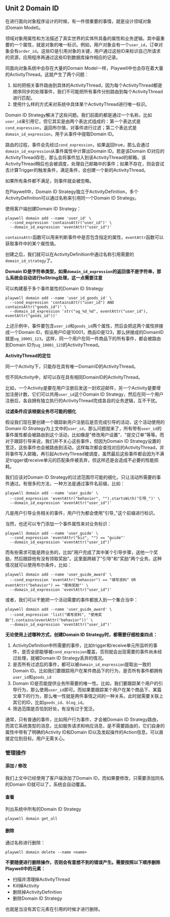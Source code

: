 ## Unit 2 Domain ID

在进行面向对象程序设计的时候，有一件很重要的事情，就是设计领域对象(Domain Model)。

领域对象用属性和方法描述了真实世界的实体所具备的属性和业务逻辑。其中最重要的一个属性，就是对象的唯一标识。例如，用户对象会有一个`user_id`，订单对象会有`order_id`。这些ID是引用对象的关键，用户通过这些ID来标识自己所请求的资源，应用程序再通过这些ID到数据库操作相应的记录。

同面向对象系统中会存在大量的Domain Model一样，Playwell中也会存在着大量的ActivityThread。这就产生了两个问题：

1. 如何把相关事件路由到具体的ActivityThread，因为每个ActivityThread都是顺序同步的处理事件，我们不可能把所有事件分别路由到每个ActivityThread进行匹配。
2. 使用什么样的方式来对系统中具体某个ActivityThread进行唯一标识。

Domain ID Strategy解决了这些问题。我们前面的都是通过一个名称，比如`user_id`来引用它，但它其实是由两个表达式组成的：第一个表达式是`cond_expression`，返回布尔值，对事件进行过滤；第二个表达式是`domain_id_expression`，用于从事件中提取Domain ID。

路由的过程，事件会先经过`cond_expression`，如果返回true，那么会通过`domain_id_expression`从事件属性中计算出Domain ID。若是该Domain ID对应的ActivityThread存在，那么会将事件加入到该ActivityThread的邮箱，该ActivityThread稍后也会被调度，处理自己邮箱中的事件；如果不存在，则会尝试去计算Trigger的触发条件，满足条件，会创建一个新的ActivityThread。

如果所有条件都不满足，则事件就会被忽略。

在Playwell中，Domain ID Strategy独立于ActivityDefinition，多个ActivityDefinition可以通过名称来引用同一个Domain ID Strategy。

使用客户端创建Domain ID Strategy：

```shell
playwell domain add --name 'user_id' \
  --cond_expression 'containsAttr("user_id")' \
  --domain_id_expression 'eventAttr("user_id")'
```

`containsAttr`函数可以用来判断事件中是否包含指定的属性，`eventAttr`函数可以获取事件中的某个属性值。

创建之后，我们就可以在ActivityDefinition中通过名称引用需要的`domain_id_strategy`了。

**Domain ID是字符串类型，如果`domain_id_expression`的返回值不是字符串，那么系统会自动进行toString处理，这一点需要注意**

可以构建基于多个事件属性的Domain ID Strategy

```shell
playwell domain add --name 'user_id_goods_id' \
  --cond_expression 'containsAttr("user_id") AND containsAttr("goods_id")' \
  --domain_id_expression 'str("ug_%d_%d", eventAttr("user_id"), eventAttr("goods_id"))'
```

上述示例中，事件要包含`user_id`和`goods_id`两个属性，然后会把这两个属性拼接成一个Domain ID，假设用户ID是10001，商品ID是123，那么拼接成的DomainID就是`ug_10001_123`。这样，同一个用户在同一件商品下的所有事件，都会被路由到Domain ID为`ug_10001_123`的ActivityThread。

**ActivityThread的定位**

同一个Activity下，只能存在具有唯一DomainID的ActivityThread。

但不同Activity中，却可以存在具有相同DomainID的ActivityThread。

比如，一个Activity是要在用户注册后发送一封欢迎邮件，另一个Activity是要增加注册计数，它们可以共用`user_id`这个Domain  ID Strategy，然后在同一个用户注册后，各自拥有独立执行的ActivityThread完成各自的业务逻辑，互不干扰。

**过滤条件应该根据业务尽可能的细化**

假设我们现在要创建一个跟踪新用户注册后是否完成引导的活动，这个活动使用的Domain ID Strategy为上文中的`user_id`，那么问题就来了，所有带有`user_id`的事件属性都会被路由到这个活动，比如像是"修改用户设置"、"提交订单"等等。而对于跟踪引导来说，我们并不关心这些事件，但因为Domain ID Strategy设置的宽泛，这些事件也会被路由到活动，这样每次都会查找对应的ActivityThread，并将事件写入邮箱，再引起ActivityThread被调度，虽然最后这些事件都会因为不满足trigger或receive单元的匹配条件被丢弃，但这样还是会造成不必要的性能损耗。

我们应该对Domain ID Strategy的过滤范围尽可能的细化，只让活动所需要的事件通过。有很多的方法，一种方法是通过事件名前缀，比如：

```shell
playwell domain add --name 'user_guide' \
  --cond_expression 'eventAttr("behavior", "").startsWith("引导_")' \
  --domain_id_expression 'eventAttr("user_id")'
```

凡是用户引导业务相关的事件，用户行为都会使用"引导_"这个前缀进行标识。

当然，也还可以专门添加一个事件属性来对业务标识：

```shell
playwell domain add --name 'user_guide' \
  --cond_expression 'eventAttr("biz", "") == "guide"'
  --domain_id_expression 'eventAttr("user_id")'
```

而有些需求可能是跨业务的，比如"用户完成了其中某个引导步骤，送他一个奖励，然后跟踪他有没有领取奖励"。这里面跨越了"引导"和"奖励"两个业务。这种情况就可以使用布尔条件，比如：

```shell
playwell domain add --name 'user_guide_award' \
  --cond_expression 'eventAttr("behavior") == "填写资料" OR eventAttr("behavior") == "使用奖励"' \
  --domain_id_expression 'eventAttr("user_id")'
```

或者，我们可以干脆把一个活动需要的事件都放入到一个集合当中：

```shell
playwell domain add --name 'user_guide_award' \
  --cond_expression 'list("填写资料", "使用奖励").contains(eventAttr("behavior"))' \
  --domain_id_expression 'eventAttr("user_id")'
```

**无论使用上述哪种方式，创建Domain ID Strategy时，都需要仔细检查四点：**

1. ActivityDefinition中所需要的事件，比如trigger和receive单元所监听的事件，是否全部能够被`cond_expression`覆盖，否则就会出现需要的事件尚未经过处理，就被Domain ID Strategy丢弃的情况。
2. 是否所有过滤后的事件，都可以被`domain_id_expression`提取出一致的Domain ID。比如我们要跟踪用户在某件商品下的行为，是否所有事件都拥有`user_id`和`goods_id`
3. Domain ID是否能提供业务所需要的唯一性。比如，我们要跟踪某个用户的引导行为，那么使用`user_id`即可。而如果要跟踪某个用户在某个商品下、某篇文章下的行为，那么唯一性就是两件事情之间的一种关系，此时就需要关联上其它的ID，比如`goods_id`、`blog_id`。
4. 筛选范围是否恰到好处，有没有过于宽泛。

通常，只有普通的事件，比如用户行为事件，才会被Domain ID Strategy路由，而其它系统类型的消息，比如服务请求和响应消息，是不需要路由的，它们自身的属性中带有了明确的Activity ID和Domain ID以及发起操作的Action信息，可以直接定位到目标。用户无需关心。

### 管理操作

#### 添加 / 修改

我们上文中已经使用了客户端添加了Domain ID，而如果要修改，只需要添加同名的Domain ID就可以了，系统会自动覆盖。

#### 查看

列出系统中所有的Domain ID Strategy

```shell
playwell domain get_all
```

#### 删除

通过名称进行删除：

```shell
playwell domain delete --name <name>
```

**不要随便进行删除操作，否则会有意想不到的错误产生。需要按照以下顺序删除Playwell中的元素：**

* 扫描并清理掉ActivityThread
* Kill掉Activity
* 删除掉ActivityDefinition
* 删除Domain ID Strategy

也就是当没有其它元素在引用的时候才进行删除。

